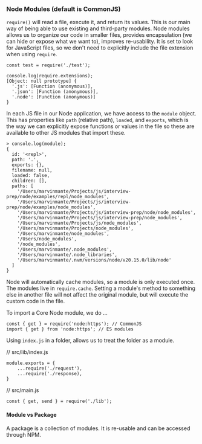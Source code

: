 ### Node Modules (default is CommonJS)

`require()` will read a file, execute it, and return its values.  This is our main way of being able to use existing and third-party modules.  Node modules allows us to organize our code in smaller files, provides encapsulation (we can hide or expose what we want to), improves re-usability.  It is set to look for JavaScript files, so we don't need to explicitly include the file extension when using `require`.

```
const test = require('./test');

console.log(require.extensions);
[Object: null prototype] {
  '.js': [Function (anonymous)],
  '.json': [Function (anonymous)],
  '.node': [Function (anonymous)]
}
```

In each JS file in our Node application, we have access to the `module` object.  This has properties like `path` (relative path), `loaded`, and `exports`, which is the way we can explicitly expose functions or values in the file so these are available to other JS modules that import these.

```
> console.log(module);
{
  id: '<repl>',
  path: '.',
  exports: {},
  filename: null,
  loaded: false,
  children: [],
  paths: [
    '/Users/marvinmante/Projects/js/interview-prep/node/examples/repl/node_modules',
    '/Users/marvinmante/Projects/js/interview-prep/node/examples/node_modules',
    '/Users/marvinmante/Projects/js/interview-prep/node/node_modules',
    '/Users/marvinmante/Projects/js/interview-prep/node_modules',
    '/Users/marvinmante/Projects/js/node_modules',
    '/Users/marvinmante/Projects/node_modules',
    '/Users/marvinmante/node_modules',
    '/Users/node_modules',
    '/node_modules',
    '/Users/marvinmante/.node_modules',
    '/Users/marvinmante/.node_libraries',
    '/Users/marvinmante/.nvm/versions/node/v20.15.0/lib/node'
  ]
}
```

Node will automatically cache modules, so a module is only executed once.  The modules live in `require.cache`. Setting a module's method to something else in another file will not affect the original module, but will execute the custom code in the file.

To import a Core Node module, we do ...
```
const { get } = require('node:https'); // CommonJS
import { get } from 'node:https'; // ES modules
```

Using `index.js` in a folder, allows us to treat the folder as a module.

// src/lib/index.js
```
module.exports = {
    ...require('./request'),
    ...require('./response),
}
```

// src/main.js
```
const { get, send } = require('./lib');  
```

#### Module vs Package
A package is a collection of modules.  It is re-usable and can be accessed through NPM.